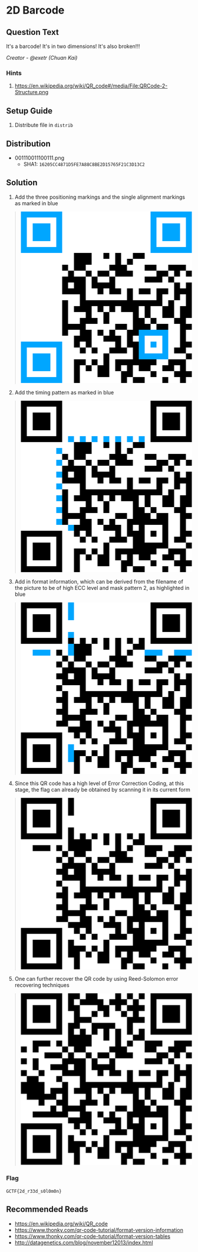 # 2D Barcode

## Question Text

It's a barcode! It's in two dimensions! It's also broken!!!

*Creator - @exetr (Chuan Kai)*

### Hints
1. https://en.wikipedia.org/wiki/QR_code#/media/File:QRCode-2-Structure.png

## Setup Guide
1. Distribute file in `distrib`

## Distribution
- 001110011100111.png
    - SHA1: `16205CC4871D5FE7A88C8BE2D15765F21C3D13C2`

## Solution
1. Add the three positioning markings and the single alignment markings as marked in blue

>![Step 1](solution/step1.png)

2. Add the timing pattern as marked in blue

>![Step 2](solution/step2.png)

3. Add in format information, which can be derived from the filename of the picture to be of high ECC level and mask pattern 2, as highlighted in blue

>![Step 3](solution/step3.png)

4. Since this QR code has a high level of Error Correction Coding, at this stage, the flag can already be obtained by scanning it in its current form

>![Step 4](solution/step4.png)

5. One can further recover the QR code by using Reed-Solomon error recovering techniques

>![Step 5](solution/complete.png)

### Flag
`GCTF{2d_r33d_s0l0m0n}`

## Recommended Reads
- https://en.wikipedia.org/wiki/QR_code
- https://www.thonky.com/qr-code-tutorial/format-version-information
- https://www.thonky.com/qr-code-tutorial/format-version-tables
- http://datagenetics.com/blog/november12013/index.html